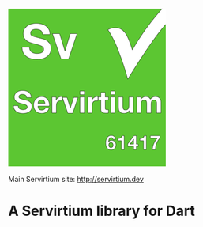 ![](Servirtium-Square.png?raw=true)

Main Servirtium site: http://servirtium.dev

# A Servirtium library for Dart 
